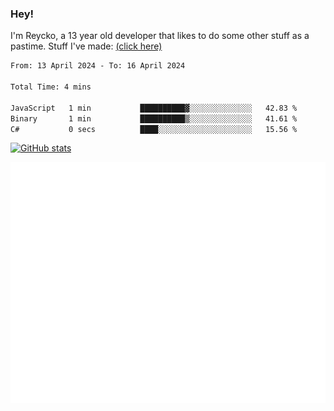 ### Hey!
I'm Reycko, a 13 year old developer that likes to do some other stuff as a pastime.
Stuff I've made: [(click here)](https://pastebin.com/raw/QiNpEYja)

<!--START_SECTION:wakasection-->

```txt
From: 13 April 2024 - To: 16 April 2024

Total Time: 4 mins

JavaScript   1 min           ██████████▓░░░░░░░░░░░░░░   42.83 %
Binary       1 min           ██████████▒░░░░░░░░░░░░░░   41.61 %
C#           0 secs          ████░░░░░░░░░░░░░░░░░░░░░   15.56 %
```

<!--END_SECTION:wakasection-->

[![GitHub stats](https://github-readme-stats.vercel.app/api?username=Reycko&show_icons=true&theme=dark&hide_title=true&count_private=true)](https://github.com/anuraghazra/github-readme-stats)

![Metrics](/github-metrics.svg)
